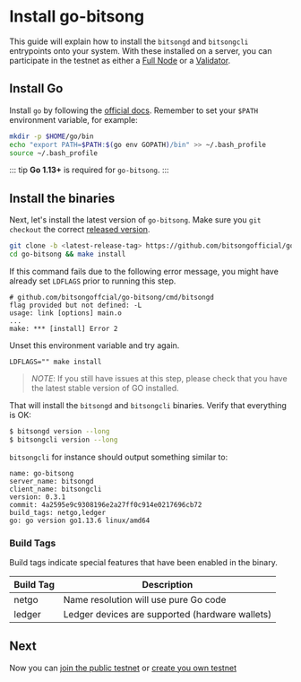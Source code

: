 # Install go-bitsong

This guide will explain how to install the `bitsongd` and `bitsongcli` entrypoints onto your system. With these installed on a server, you can participate in the testnet as either a [Full Node](./join-testnet.md) or a [Validator](../validators/validator-setup.md).

## Install Go

Install `go` by following the [official docs](https://golang.org/doc/install). Remember to set your `$PATH` environment variable, for example:

```bash
mkdir -p $HOME/go/bin
echo "export PATH=$PATH:$(go env GOPATH)/bin" >> ~/.bash_profile
source ~/.bash_profile
```

::: tip
**Go 1.13+** is required for `go-bitsong`.
:::

## Install the binaries

Next, let's install the latest version of `go-bitsong`. Make sure you `git checkout` the correct [released version](https://github.com/bitsongofficial/go-bitsong/releases).

```bash
git clone -b <latest-release-tag> https://github.com/bitsongofficial/go-bitsong
cd go-bitsong && make install
```

If this command fails due to the following error message, you might have already set `LDFLAGS` prior to running this step.

```
# github.com/bitsongoffcial/go-bitsong/cmd/bitsongd
flag provided but not defined: -L
usage: link [options] main.o
...
make: *** [install] Error 2
```

Unset this environment variable and try again.

```
LDFLAGS="" make install
```

> _NOTE_: If you still have issues at this step, please check that you have the latest stable version of GO installed.

That will install the `bitsongd` and `bitsongcli` binaries. Verify that everything is OK:

```bash
$ bitsongd version --long
$ bitsongcli version --long
```

`bitsongcli` for instance should output something similar to:

```shell
name: go-bitsong
server_name: bitsongd
client_name: bitsongcli
version: 0.3.1
commit: 4a2595e9c9308196e2a27ff0c914e0217696cb72
build_tags: netgo,ledger
go: go version go1.13.6 linux/amd64
```

### Build Tags

Build tags indicate special features that have been enabled in the binary.

| Build Tag | Description                                     |
| --------- | ----------------------------------------------- |
| netgo     | Name resolution will use pure Go code           |
| ledger    | Ledger devices are supported (hardware wallets) |

## Next

Now you can [join the public testnet](./join-testnet.md) or [create you own testnet](./deploy-testnet.md)
